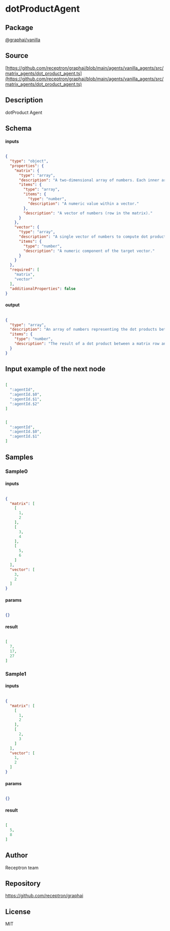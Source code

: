 # dotProductAgent

## Package
[@graphai/vanilla](https://www.npmjs.com/package/@graphai/vanilla)
## Source
[https://github.com/receptron/graphai/blob/main/agents/vanilla_agents/src/matrix_agents/dot_product_agent.ts](https://github.com/receptron/graphai/blob/main/agents/vanilla_agents/src/matrix_agents/dot_product_agent.ts)

## Description

dotProduct Agent

## Schema

#### inputs

```json

{
  "type": "object",
  "properties": {
    "matrix": {
      "type": "array",
      "description": "A two-dimensional array of numbers. Each inner array represents a vector to be compared.",
      "items": {
        "type": "array",
        "items": {
          "type": "number",
          "description": "A numeric value within a vector."
        },
        "description": "A vector of numbers (row in the matrix)."
      }
    },
    "vector": {
      "type": "array",
      "description": "A single vector of numbers to compute dot products with each vector in the matrix.",
      "items": {
        "type": "number",
        "description": "A numeric component of the target vector."
      }
    }
  },
  "required": [
    "matrix",
    "vector"
  ],
  "additionalProperties": false
}

```

#### output

```json

{
  "type": "array",
  "description": "An array of numbers representing the dot products between each vector in 'matrix' and the input 'vector'.",
  "items": {
    "type": "number",
    "description": "The result of a dot product between a matrix row and the input vector."
  }
}

```

## Input example of the next node

```json

[
  ":agentId",
  ":agentId.$0",
  ":agentId.$1",
  ":agentId.$2"
]

```
```json

[
  ":agentId",
  ":agentId.$0",
  ":agentId.$1"
]

```

## Samples

### Sample0

#### inputs

```json

{
  "matrix": [
    [
      1,
      2
    ],
    [
      3,
      4
    ],
    [
      5,
      6
    ]
  ],
  "vector": [
    3,
    2
  ]
}

```

#### params

```json

{}

```

#### result

```json

[
  7,
  17,
  27
]

```
### Sample1

#### inputs

```json

{
  "matrix": [
    [
      1,
      2
    ],
    [
      2,
      3
    ]
  ],
  "vector": [
    1,
    2
  ]
}

```

#### params

```json

{}

```

#### result

```json

[
  5,
  8
]

```

## Author

Receptron team

## Repository

https://github.com/receptron/graphai

## License

MIT

